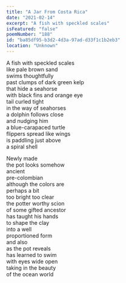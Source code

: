 ```yaml
---
title: "A Jar From Costa Rica"
date: "2021-02-14"
excerpt: "A fish with speckled scales"
isFeatured: "false"
poemNumber: "188"
id: "ba85df95-b3d2-4d3a-97ad-d33f1c1b2eb3"
location: "Unknown"
---
```


A fish with speckled scales  
like pale brown sand  
swims thoughtfully  
past clumps of dark green kelp  
that hide a seahorse  
with black fins and orange eye  
tail curled tight  
in the way of seahorses  
a dolphin follows close  
and nudging him  
a blue-carapaced turtle  
flippers spread like wings  
is paddling just above  
a spiral shell

Newly made  
the pot looks somehow  
ancient  
pre-colombian  
although the colors are  
perhaps a bit  
too bright too clear  
the potter worthy scion  
of some gifted ancestor  
has taught his hands  
to shape the clay  
into a well  
proportioned form  
and also  
as the pot reveals  
has learned to swim  
with eyes wide open  
taking in the beauty  
of the ocean world
